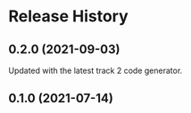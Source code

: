# Release History

## 0.2.0 (2021-09-03)
Updated with the latest track 2 code generator.

## 0.1.0 (2021-07-14)
